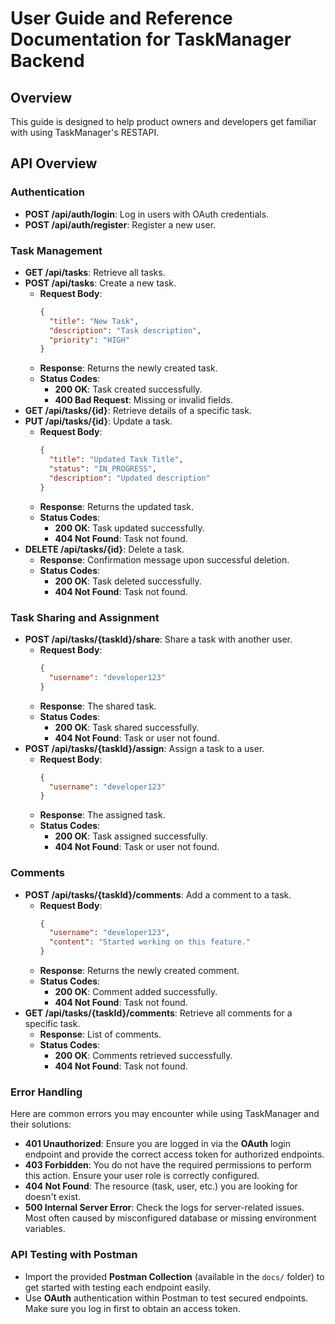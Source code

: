 # User Guide and Reference Documentation for TaskManager Backend

## Overview
This guide is designed to help product owners and developers get familiar with using TaskManager's RESTAPI.
## API Overview

### Authentication
- **POST /api/auth/login**: Log in users with OAuth credentials.
- **POST /api/auth/register**: Register a new user.

### Task Management
- **GET /api/tasks**: Retrieve all tasks.
- **POST /api/tasks**: Create a new task.
  - **Request Body**:
    ```json
    {
      "title": "New Task",
      "description": "Task description",
      "priority": "HIGH"
    }
    ```
  - **Response**: Returns the newly created task.
  - **Status Codes**:
    - **200 OK**: Task created successfully.
    - **400 Bad Request**: Missing or invalid fields.
- **GET /api/tasks/{id}**: Retrieve details of a specific task.
- **PUT /api/tasks/{id}**: Update a task.
  - **Request Body**:
    ```json
    {
      "title": "Updated Task Title",
      "status": "IN_PROGRESS",
      "description": "Updated description"
    }
    ```
  - **Response**: Returns the updated task.
  - **Status Codes**:
    - **200 OK**: Task updated successfully.
    - **404 Not Found**: Task not found.
- **DELETE /api/tasks/{id}**: Delete a task.
  - **Response**: Confirmation message upon successful deletion.
  - **Status Codes**:
    - **200 OK**: Task deleted successfully.
    - **404 Not Found**: Task not found.

### Task Sharing and Assignment
- **POST /api/tasks/{taskId}/share**: Share a task with another user.
  - **Request Body**:
    ```json
    {
      "username": "developer123"
    }
    ```
  - **Response**: The shared task.
  - **Status Codes**:
    - **200 OK**: Task shared successfully.
    - **404 Not Found**: Task or user not found.
- **POST /api/tasks/{taskId}/assign**: Assign a task to a user.
  - **Request Body**:
    ```json
    {
      "username": "developer123"
    }
    ```
  - **Response**: The assigned task.
  - **Status Codes**:
    - **200 OK**: Task assigned successfully.
    - **404 Not Found**: Task or user not found.

### Comments
- **POST /api/tasks/{taskId}/comments**: Add a comment to a task.
  - **Request Body**:
    ```json
    {
      "username": "developer123",
      "content": "Started working on this feature."
    }
    ```
  - **Response**: Returns the newly created comment.
  - **Status Codes**:
    - **200 OK**: Comment added successfully.
    - **404 Not Found**: Task not found.
- **GET /api/tasks/{taskId}/comments**: Retrieve all comments for a specific task.
  - **Response**: List of comments.
  - **Status Codes**:
    - **200 OK**: Comments retrieved successfully.
    - **404 Not Found**: Task not found.

### Error Handling
Here are common errors you may encounter while using TaskManager and their solutions:

- **401 Unauthorized**: Ensure you are logged in via the **OAuth** login endpoint and provide the correct access token for authorized endpoints.
- **403 Forbidden**: You do not have the required permissions to perform this action. Ensure your user role is correctly configured.
- **404 Not Found**: The resource (task, user, etc.) you are looking for doesn't exist.
- **500 Internal Server Error**: Check the logs for server-related issues. Most often caused by misconfigured database or missing environment variables.

### API Testing with Postman
- Import the provided **Postman Collection** (available in the `docs/` folder) to get started with testing each endpoint easily.
- Use **OAuth** authentication within Postman to test secured endpoints. Make sure you log in first to obtain an access token.

